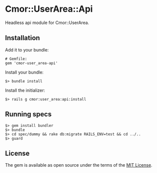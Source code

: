 # Cmor::UserArea::Api

Headless api module for Cmor::UserArea.

## Installation

Add it to your bundle:

```
# Gemfile:
gem 'cmor-user_area-api'
```

Install your bundle:

```
$> bundle install
```

Install the initializer:

```
$> rails g cmor:user_area:api:install
```

## Running specs

```
$> gem install bundler
$> bundle
$> cd spec/dummy && rake db:migrate RAILS_ENV=test && cd ../..
$> guard
```

## License

The gem is available as open source under the terms of the [MIT License](https://opensource.org/licenses/MIT).
